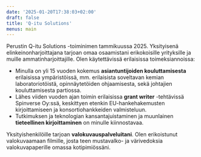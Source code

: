 ```yaml
---
date: '2025-01-20T17:38:03+02:00'
draft: false
title: 'Q-itu Solutions'
menus: main
---
```

Perustin Q-itu Solutions -toiminimen tammikuussa 2025. Yksityisenä elinkeinonharjoittajana tarjoan omaa osaamistani erikokoisille yrityksille ja muille ammatinharjoittajille. Olen käytettävissä erilaisissa toimeksiannoissa: 

* Minulla on yli 15 vuoden kokemus **asiantuntijoiden kouluttamisesta** erilaisissa ympäristöissä, mm. erilaisista soveltavan kemian laboratoriotöistä, opinnäytetöiden ohjaamisesta, sekä johtajien kouluttamisesta partiossa.
* Lähes viiden vuoden ajan toimin erilaisissa **grant writer** -tehtävissä Spinverse Oy:ssä, keskittyen etenkin EU-hankehakemusten kirjoittamiseen ja konsortiohankkeiden valmisteluun.
* Tutkimuksen ja teknologian kansantajuistaminen ja muunlainen **tieteellinen kirjoittaminen** on minulle kiinnostavaa.

Yksityishenkilöille tarjoan **valokuvauspalveluitani**. Olen erikoistunut valokuvaamaan filmille, josta teen mustavalko- ja värivedoksia valokuvapaperille omassa kotipimiössäni.